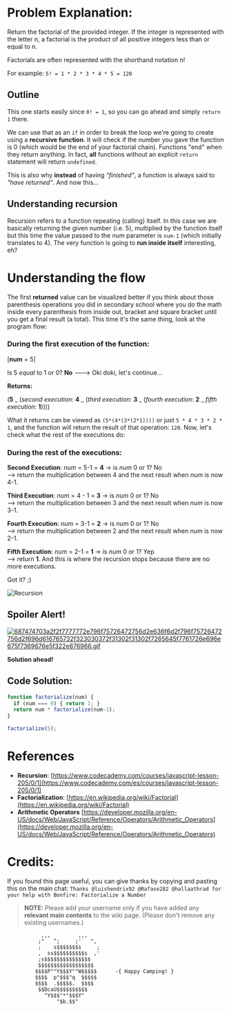 # Problem Explanation:
Return the factorial of the provided integer. If the integer is represented with the letter n, a factorial is the product of all positive integers less than or equal to n.

Factorials are often represented with the shorthand notation n!

For example: `5! = 1 * 2 * 3 * 4 * 5 = 120`

## Outline
This one starts easily since `0! = 1`, so you can go ahead and simply `return 1` there.

We can use that as an `if` in order to break the loop we're going to create using a **recursive function**. It will check if the number you gave the function is 0 (which would be the end of your factorial chain). Functions "end" when they return anything. In fact, **all** functions without an explicit `return` statement will return `undefined`.

This is also why **instead** of having *"finished"*, a function is always said to *"have returned"*. And now this...

## Understanding recursion
Recursion refers to a function repeating (calling) itself. In this case we are basically returning the given number (i.e. 5), multiplied by the function itself but this time the value passed to the _num_ parameter is `num-1` (which initially translates to 4). The very function is going to **run inside itself** interesting, eh?

# Understanding the flow
The first **returned** value can be visualized better if you think about those parenthesis operations you did in secondary school where you do the math inside every parenthesis from inside out, bracket and square bracket until you get a final result (a total). This time it's the same thing, look at the program flow:

### During the first execution of the function:
[**num** = 5]

Is 5 _equal_ to 1 or 0? **No** ---> Oki doki, let's continue...

**Returns:**

(**5** _ (_second execution_: **4** _ (_third execution_: **3** _ (_fourth execution_: **2** _ _fifth execution_: **1**))))

What it returns can be viewed as `(5*(4*(3*(2*1))))` or just `5 * 4 * 3 * 2 * 1`, and the function will return the result of that operation: `120`. Now, let's check what the rest of the executions do:

### During the rest of the executions:
**Second Execution**: 
_num_ = 5-1 = **4** -> is _num_ 0 or 1? No<br>
--> return the multiplication between 4 and the next result when _num_ is now 4-1.

**Third Execution**: _num_ = 4 - 1 = **3** -> is _num_ 0 or 1? No<br>
--> return the multiplication between 3 and the next result when _num_ is now 3-1.

**Fourth Execution**: _num_ = 3-1 = **2** -> is _num_ 0 or 1? No<br>
--> return the multiplication between 2 and the next result when _num_ is now 2-1.

**Fifth Execution**: _num_ = 2-1 = **1** -> is _num_ 0 or 1? Yep<br>
--> return **1**. And this is where the recursion stops because there are no more executions.

Got it? ;)

![Recursion](http://i61.tinypic.com/28auvsw.jpg)

## Spoiler Alert!
[![687474703a2f2f7777772e796f75726472756d2e636f6d2f796f75726472756d2f696d616765732f323030372f31302f31302f7265645f7761726e696e675f7369676e5f322e676966.gif](https://files.gitter.im/FreeCodeCamp/Wiki/nlOm/thumb/687474703a2f2f7777772e796f75726472756d2e636f6d2f796f75726472756d2f696d616765732f323030372f31302f31302f7265645f7761726e696e675f7369676e5f322e676966.gif)](https://files.gitter.im/FreeCodeCamp/Wiki/nlOm/687474703a2f2f7777772e796f75726472756d2e636f6d2f796f75726472756d2f696d616765732f323030372f31302f31302f7265645f7761726e696e675f7369676e5f322e676966.gif)

**Solution ahead!**

## Code Solution:

```javascript
function factorialize(num) {
  if (num === 0) { return 1; }
  return num * factorialize(num-1);
}

factorialize(5);
```

# References
- **Recursion**: [https://www.codecademy.com/courses/javascript-lesson-205/0/1](https://www.codecademy.com/es/courses/javascript-lesson-205/0/1)
- **Factorialization**: [https://en.wikipedia.org/wiki/Factorial](https://en.wikipedia.org/wiki/Factorial)
- **Arithmetic Operators** [https://developer.mozilla.org/en-US/docs/Web/JavaScript/Reference/Operators/Arithmetic_Operators](https://developer.mozilla.org/en-US/docs/Web/JavaScript/Reference/Operators/Arithmetic_Operators)

# Credits:
If you found this page useful, you can give thanks by copying and pasting this on the main chat: `Thanks @luishendrix92 @Rafase282 @hallaathrad for your help with Bonfire: Factorialize a Number`

> **NOTE:** Please add your username only if you have added any **relevant main contents** to the wiki page. (Please don't remove any existing usernames.)

```
           ,,,         ,,,
          ;"   ^;     ;'   ",
          ;    s$$$$$$$s     ;
          ,  ss$$$$$$$$$$s  ,'
          ;s$$$$$$$$$$$$$$$
          $$$$$$$$$$$$$$$$$$
         $$$$P""Y$$$Y""W$$$$$      -{ Happy Camping! }
         $$$$  p"$$$"q  $$$$$
         $$$$  .$$$$$.  $$$$
          $$DcaU$$$$$$$$$$
            "Y$$$"*"$$$Y"    
                "$b.$$"
```
